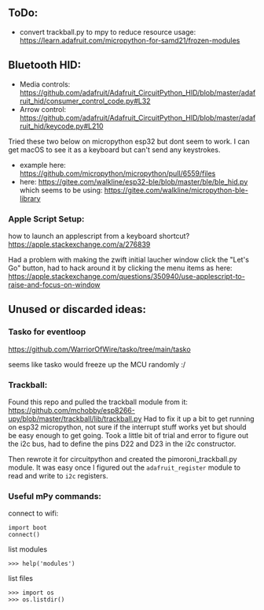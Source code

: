 ## ToDo:
- convert trackball.py to mpy to reduce resource usage: https://learn.adafruit.com/micropython-for-samd21/frozen-modules 

## Bluetooth HID:
- Media controls: https://github.com/adafruit/Adafruit_CircuitPython_HID/blob/master/adafruit_hid/consumer_control_code.py#L32
- Arrow control: https://github.com/adafruit/Adafruit_CircuitPython_HID/blob/master/adafruit_hid/keycode.py#L210

Tried these two below on micropython esp32 but dont seem to work. I can get macOS to see it as a keyboard but can't send any keystrokes.
* example here: https://github.com/micropython/micropython/pull/6559/files
* here: https://gitee.com/walkline/esp32-ble/blob/master/ble/ble_hid.py which seems to be using: https://gitee.com/walkline/micropython-ble-library 

### Apple Script Setup:

how to launch an applescript from a keyboard shortcut? https://apple.stackexchange.com/a/276839

Had a problem with making the zwift initial laucher window click the "Let's Go" button, had to hack around it by clicking the menu items as here: https://apple.stackexchange.com/questions/350940/use-applescript-to-raise-and-focus-on-window 

## Unused or discarded ideas:
### Tasko for eventloop
https://github.com/WarriorOfWire/tasko/tree/main/tasko

seems like tasko would freeze up the MCU randomly :/

### Trackball:
Found this repo and pulled the trackball module from it: https://github.com/mchobby/esp8266-upy/blob/master/trackball/lib/trackball.py
Had to fix it up a bit to get running on esp32 micropython, not sure if the interrupt stuff works yet but should be easy enough to get going. Took a little bit of trial and error to figure out the i2c bus, had to define the pins D22 and D23 in the i2c constructor.

Then rewrote it for circuitpython and created the pimoroni_trackball.py module. It was easy once I figured out the `adafruit_register` module to read and write to `i2c` registers.

### Useful mPy commands:
connect to wifi:
```
import boot
connect()
```

list modules
```
>>> help('modules')
```

list files
```
>>> import os                                                                   
>>> os.listdir() 
```